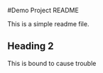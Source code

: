 #Demo Project README

This is a simple readme file.

## Heading 2


This is bound to cause trouble

